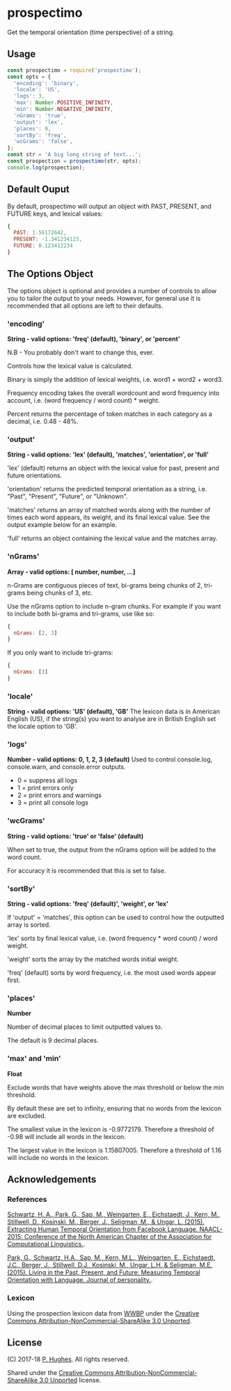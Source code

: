 # prospectimo

Get the temporal orientation (time perspective) of a string.

## Usage
```javascript
const prospectimo = require('prospectimo');
const opts = {
  'encoding': 'binary',
  'locale': 'US',
  'logs': 3,
  'max': Number.POSITIVE_INFINITY,
  'min': Number.NEGATIVE_INFINITY,
  'nGrams': 'true',
  'output': 'lex',
  'places': 9,
  'sortBy': 'freq',
  'wcGrams': 'false',
};
const str = 'A big long string of text...';
const prospection = prospectimo(str, opts);
console.log(prospection);
```

## Default Ouput
By default, prospectimo will output an object with PAST, PRESENT, and FUTURE keys, and lexical values:
```javascript
{
  PAST: 1.56172642,
  PRESENT: -1.341234123,
  FUTURE: 0.123412234
}
```

## The Options Object

The options object is optional and provides a number of controls to allow you to tailor the output to your needs. However, for general use it is recommended that all options are left to their defaults.

### 'encoding'

**String - valid options: 'freq' (default), 'binary', or 'percent'**

N.B - You probably don't want to change this, ever.

Controls how the lexical value is calculated.

Binary is simply the addition of lexical weights, i.e. word1 + word2 + word3.

Frequency encoding takes the overall wordcount and word frequency into account, i.e. (word frequency / word count) * weight.

Percent returns the percentage of token matches in each category as a decimal, i.e. 0.48 - 48%.

### 'output'

**String - valid options: 'lex' (default), 'matches', 'orientation', or 'full'**

'lex' (default) returns an object with the lexical value for past, present and future orientations.

'orientation'  returns the predicted temporal orientation as a string, i.e. "Past", "Present", "Future", or "Unknown".

'matches' returns an array of matched words along with the number of times each word appears, its weight, and its final lexical value. See the output example below for an example.

'full' returns an object containing the lexical value and the matches array.

### 'nGrams'

**Array - valid options: [ number, number, ...]**

n-Grams are contiguous pieces of text, bi-grams being chunks of 2, tri-grams being chunks of 3, etc.

Use the nGrams option to include n-gram chunks. For example if you want to include both bi-grams and tri-grams, use like so:

```javascript
{
  nGrams: [2, 3]
}
```

If you only want to include tri-grams:

```javascript
{
  nGrams: [3]
}
```

### 'locale'
**String - valid options: 'US' (default), 'GB'**
The lexicon data is in American English (US), if the string(s) you want to analyse are in British English set the locale option to 'GB'.

### 'logs'
**Number - valid options: 0, 1, 2, 3 (default)**
Used to control console.log, console.warn, and console.error outputs.
* 0 = suppress all logs
* 1 = print errors only
* 2 = print errors and warnings
* 3 = print all console logs

### 'wcGrams'

**String - valid options: 'true' or 'false' (default)**

When set to true, the output from the nGrams option will be added to the word count.

For accuracy it is recommended that this is set to false.

### 'sortBy'

**String - valid options: 'freq' (default)', 'weight', or 'lex'**

If 'output' = 'matches', this option can be used to control how the outputted array is sorted.

'lex' sorts by final lexical value, i.e. (word frequency * word count) / word weight.

'weight' sorts the array by the matched words initial weight.

'freq' (default) sorts by word frequency, i.e. the most used words appear first.

### 'places'

**Number**

Number of decimal places to limit outputted values to.

The default is 9 decimal places.

### 'max' and 'min'

**Float**

Exclude words that have weights above the max threshold or below the min threshold.

By default these are set to infinity, ensuring that no words from the lexicon are excluded.

The smallest value in the lexicon is -0.9772179. Therefore a threshold of -0.98 will include all words in the lexicon.

The largest value in the lexicon is 1.15807005. Therefore a threshold of 1.16 will include no words in the lexicon.

## Acknowledgements

### References
[Schwartz, H. A., Park, G., Sap, M., Weingarten, E., Eichstaedt, J., Kern, M., Stillwell, D., Kosinski, M., Berger, J., Seligman, M., & Ungar, L. (2015). Extracting Human Temporal Orientation from Facebook Language. NAACL-2015: Conference of the North American Chapter of the Association for Computational Linguistics.](http://www.seas.upenn.edu/~hansens/tempor-naacl15-cr.pdf).

[Park, G., Schwartz, H.A., Sap, M., Kern, M.L., Weingarten, E., Eichstaedt, J.C., Berger, J., Stillwell, D.J., Kosinski, M., Ungar, L.H. & Seligman, M.E. (2015). Living in the Past, Present, and Future: Measuring Temporal Orientation with Language. Journal of personality.](http://wwbp.org/papers/Park_et_al-2016-Journal_of_Personality.pdf).

### Lexicon
Using the prospection lexicon data from [WWBP](http://www.wwbp.org/lexica.html) under the [Creative Commons Attribution-NonCommercial-ShareAlike 3.0 Unported](http://creativecommons.org/licenses/by-nc-sa/3.0/).

## License
(C) 2017-18 [P. Hughes](https://www.phugh.es). All rights reserved.

Shared under the [Creative Commons Attribution-NonCommercial-ShareAlike 3.0 Unported](http://creativecommons.org/licenses/by-nc-sa/3.0/) license.